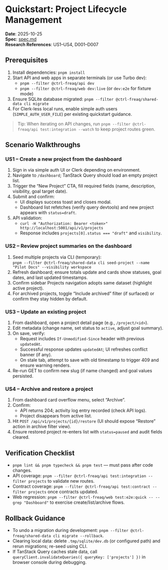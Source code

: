 # Quickstart: Project Lifecycle Management

**Date**: 2025-10-25  
**Spec**: [spec.md](/specs/016-a-user-should-be-able/spec.md)  
**Research References**: US1–US4, D001–D007

## Prerequisites

1. Install dependencies: `pnpm install`
2. Start API and web apps in separate terminals (or use Turbo dev):
   - `pnpm --filter @ctrl-freaq/api dev`
   - `pnpm --filter @ctrl-freaq/web dev:live` (or `dev:e2e` for fixture mode)
3. Ensure SQLite database migrated: `pnpm --filter @ctrl-freaq/shared-data cli migrate`
4. For Clerk-less local runs, enable simple auth users (`SIMPLE_AUTH_USER_FILE`) per existing quickstart guidance.

> Tip: When iterating on API changes, run `pnpm --filter @ctrl-freaq/api test:integration --watch` to keep project routes green.

## Scenario Walkthroughs

### US1 – Create a new project from the dashboard

1. Sign in via simple auth UI or Clerk depending on environment.
2. Navigate to `/dashboard`; TanStack Query should load an empty project list.
3. Trigger the “New Project” CTA, fill required fields (name, description, visibility, goal target date).
4. Submit and confirm:
   - UI displays success toast and closes modal.
   - Dashboard list refetches (verify query devtools) and new project appears with `status=draft`.
5. API validation:
   - `curl -H "Authorization: Bearer <token>" http://localhost:5001/api/v1/projects`
   - Response includes `projects[0].status === "draft"` and `visibility`.

### US2 – Review project summaries on the dashboard

1. Seed multiple projects via CLI (temporary):  
   `pnpm --filter @ctrl-freaq/shared-data cli seed-project --name "Pilot Docs" --visibility workspace`
2. Refresh dashboard; ensure totals update and cards show statuses, goal dates, and last updated timestamps.
3. Confirm sidebar Projects navigation adopts same dataset (highlight active project).
4. For archived projects, toggle “Include archived” filter (if surfaced) or confirm they stay hidden by default.

### US3 – Update an existing project

1. From dashboard, open a project detail page (e.g., `/project/<id>`).
2. Edit metadata (change name, set status to `active`, adjust goal summary).
3. On save, verify:
   - Request includes `If-Unmodified-Since` header with previous `updatedAt`.
   - Successful response updates `updatedAt`; UI refreshes conflict banner (if any).
   - On stale tab, attempt to save with old timestamp to trigger 409 and ensure warning renders.
4. Re-run GET to confirm new slug (if name changed) and goal values persisted.

### US4 – Archive and restore a project

1. From dashboard card overflow menu, select “Archive”.
2. Confirm:
   - API returns 204; activity log entry recorded (check API logs).
   - Project disappears from active list.
3. Hit `POST /api/v1/projects/{id}/restore` (UI should expose “Restore” action in archive filter view).
4. Ensure restored project re-enters list with `status=paused` and audit fields cleared.

## Verification Checklist

- `pnpm lint && pnpm typecheck && pnpm test` — must pass after code changes.
- API coverage: `pnpm --filter @ctrl-freaq/api test:integration --filter projects` to validate new routes.
- Contract coverage: `pnpm --filter @ctrl-freaq/api test:contract --filter projects` once contracts updated.
- Web regression: `pnpm --filter @ctrl-freaq/web test:e2e:quick -- --grep "Dashboard"` to exercise create/list/archive flows.

## Rollback Guidance

- To undo a migration during development: `pnpm --filter @ctrl-freaq/shared-data cli migrate --rollback`.
- Clearing local data: delete `.tmp/sqlite/dev.db` (or configured path) and rerun migrations; re-seed using CLI.
- If TanStack Query caches stale data, call `queryClient.invalidateQueries({ queryKey: ['projects'] })` in browser console during debugging.
